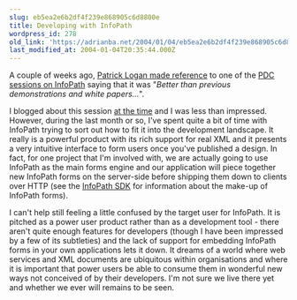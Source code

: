 ```yaml
---
slug: eb5ea2e6b2df4f239e868905c6d8800e
title: Developing with InfoPath
wordpress_id: 278
old_link: 'https://adrianba.net/2004/01/04/eb5ea2e6b2df4f239e868905c6d8800e/'
last_modified_at: 2004-01-04T20:35:44.000Z
---
```


A couple of weeks ago,
[Patrick Logan](http://patricklogan.blogspot.com/)[
made reference](http://patricklogan.blogspot.com/archives/2003_12_21_patricklogan_archive.html#107220438680182019) to one of the
[
PDC sessions on InfoPath](http://microsoft.sitestream.com/PDC2003/DAT/DAT350_files/) saying that it was "_Better than
previous demonstrations and white papers..._".

I blogged about this session
[
at the time](/2003/10/30/3e327ed949a943ceb14739836a6e0a80) and I was less than impressed. However, during the
last month or so, I've spent quite a bit of time with InfoPath
trying to sort out how to fit it into the development landscape. It
really is a powerful product with its rich support for real XML and
it presents a very intuitive interface to form users once you've
published a design. In fact, for one project that I'm involved
with, we are actually going to use InfoPath as the main forms
engine and our application will piece together new InfoPath forms
on the server-side before shipping them down to clients over HTTP
(see the
[
InfoPath SDK](http://msdn.microsoft.com/library/en-us/ipsdk/html/ipsdkWelcomeToTheIPSDK.asp) for information about the make-up of InfoPath
forms).

I can't help still feeling a little confused by the target user
for InfoPath. It is pitched as a power user product rather than as
a development tool - there aren't quite enough features for
developers (though I have been impressed by a few of its
subtleties) and the lack of support for embedding InfoPath forms in
your own applications lets it down. It dreams of a world where web
services and XML documents are ubiquitous within organisations and
where it is important that power users be able to consume them in
wonderful new ways not conceived of by their developers. I'm not
sure we live there yet and whether we ever will remains to be
seen.
